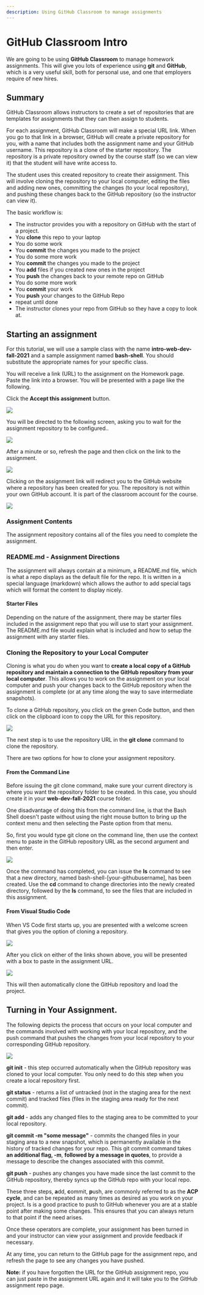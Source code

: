 ```yaml
---
description: Using GitHub Classroom to manage assignments
---
```


# GitHub Classroom Intro

We are going to be using **GitHub Classroom** to manage homework assignments. This will give you lots of experience using **git** and **GitHub**, which is a very useful skill, both for personal use, and one that employers require of new hires.

## Summary

GitHub Classroom allows instructors to create a set of repositories that are templates for assignments that they can then assign to students.

For each assignment, GitHub Classroom will make a special URL link. When you go to that link in a browser, GitHub will create a private repository for you, with a name that includes both the assignment name and your GitHub username.  This repository is a clone of the starter repository. The repository is a private repository owned by the course staff (so we can view it) that the student will have write access to.

The student uses this created repository to create their assignment. This will involve cloning the repository to your local computer, editing the files and adding new ones, committing the changes (to your local repository), and pushing these changes back to the GitHub repository (so the instructor can view it).

The basic workflow is:

* The instructor provides you with a repository on GitHub with the start of a project.
* You **clone** this repo to your laptop
* You do some work
* You **commit** the changes you made to the project
* You do some more work
* You **commit** the changes you made to the project
* You **add** files if you created new ones in the project
* You **push** the changes back to your remote repo on GitHub
* You do some more work
* You **commit** your work
* You **push** your changes to the GitHub Repo
* repeat until done
* The instructor clones your repo from GitHub so they have a copy to look at.

## Starting an assignment

For this tutorial, we will use a sample class with the name **intro-web-dev-fall-2021** and a sample assignment named **bash-shell**. You should substitute the appropriate names for your specific class.

You will receive a link (URL) to the assignment on the Homework page. Paste the link into a browser. You will be presented with a page like the following. 

Click the **Accept this assignment** button.

![](https://raw.githubusercontent.com/hoc-labs/images/main/assignments-intro-1.png)

You will be directed to the following screen, asking you to wait for the assignment repository to be configured..

![](https://raw.githubusercontent.com/hoc-labs/images/main/assignments-intro-2.png)

After a minute or so, refresh the page and then click on the link to the assignment.

![](https://raw.githubusercontent.com/hoc-labs/images/main/assignments-intro-3.png)

Clicking on the assignment link will redirect you to the GitHub website where a repository has been created for you. The repository is not within your own GitHub account. It is part of the classroom account for the course.

![](https://raw.githubusercontent.com/hoc-labs/images/main/assignments-intro-4.png)

### Assignment Contents

The assignment repository contains all of the files you need to complete the assignment. 

### README.md - Assignment Directions

The assignment will always contain at a minimum, a README.md file, which is what a repo displays as the default file for the repo. It is written in a special language \(markdown\) which allows the author to add special tags which will format the content to display nicely.

#### Starter Files

Depending on the nature of the assignment, there may be starter files included in the assignment repo that you will use to start your assignment. The README.md file would explain what is included and how to setup the assignment with any starter files.

### Cloning the Repository to your Local Computer

Cloning is what you do when you want to **create a local copy of a GitHub repository and maintain a connection to the GitHub repository from your local computer**. This allows you to work on the assignment on your local computer and push your changes back to the GitHub repository when the assignment is complete (or at any time along the way to save intermediate snapshots).

To clone a GitHub repository, you click on the green Code button, and then click on the clipboard icon to copy the URL for this repository.

![](https://raw.githubusercontent.com/hoc-labs/images/main/assignments-intro-5.png)

The next step is to use the repository URL in the **git clone** command to clone the repository. 

There are two options for how to clone your assignment repository.

#### From the Command Line

Before issuing the git clone command, make sure your current directory is where you want the repository folder to be created. In this case, you should create it in your **web-dev-fall-2021** course folder.

One disadvantage of doing this from the command line, is that the Bash Shell doesn't paste without using the right mouse button to bring up the context menu and then selecting the Paste option from that menu.

So, first you would type git clone on the command line, then use the context menu to paste in the GitHub repository URL as the second argument and then enter.

![](https://raw.githubusercontent.com/hoc-labs/images/main/assignments-intro-6.png)

Once the command has completed, you can issue the **ls** command to see that a new directory, named bash-shell-[your-githubusername], has been created. Use the **cd** command to change directories into the newly created directory, followed by the **ls** command, to see the files that are included in this assignment.

#### From Visual Studio Code

When VS Code first starts up, you are presented with a welcome screen that gives you the option of cloning a repository.

![](https://raw.githubusercontent.com/hoc-labs/images/main/assignments-intro-7.png)

After you click on either of the links shown above, you will be presented with a box to paste in the assignment URL.

![](https://raw.githubusercontent.com/hoc-labs/images/main/assignments-intro-8.png)

This will then automatically clone the GitHub repository and load the project.

## Turning in Your Assignment.

The following depicts the process that occurs on your local computer and the commands involved with working with your local repository, and the push command that pushes the changes from your local repository to your corresponding GitHub repository.

![](https://raw.githubusercontent.com/hoc-labs/images/main/assignments-intro-9.png)

**git init** - this step occurred automatically when the GitHub repository was cloned to your local computer. You only need to do this step when you create a local repository first.

**git status** - returns a list of untracked (not in the staging area for the next commit) and tracked files (files in the staging area ready for the next commit).

**git add** - adds any changed files to the staging area to be committed to your local repository.

**git commit -m "some message"** - commits the changed files in your staging area to a new snapshot, which is permanently available in the history of tracked changes for your repo. This git commit command takes **an additional flag, -m**, **followed by a message in quotes**, to provide a message to describe the changes associated with this commit.

**git push** - pushes any changes you have made since the last commit to the GitHub repository, thereby syncs up the GitHub repo with your local repo.

These three steps, **a**dd, **c**ommit, **p**ush, are commonly referred to as the **ACP cycle**, and can be repeated as many times as desired as you work on your project. Is is a good practice to push to GitHub whenever you are at a stable point after making some changes. This ensures that you can always return to that point if the need arises.

Once these operators are complete, your assignment has been turned in and your instructor can view your assignment and provide feedback if necessary.

At any time, you can return to the GitHub page for the assignment repo, and refresh the page to see any changes you have pushed.

**Note:** if you have forgotten the URL for the GitHub assignment repo, you can just paste in the assignment URL again and it will take you to the GitHub assignment repo page.

